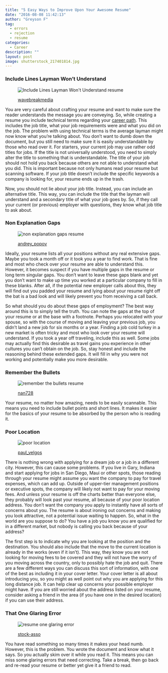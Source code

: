 ```yaml
---
title: "5 Easy Ways to Improve Upon Your Awesome Resume"
date: "2016-08-08 11:42:13"
author: "Greyson F"
tag:
  - errors
  - rejection
  - resume
categories:
  - Career
description: ""
layout: post
image: shutterstock_217401814.jpg
---
```


### Include Lines Layman Won’t Understand

<figure aria-describedby="caption-attachment-4073" class="wp-caption alignnone" id="attachment_4073" style="width: 700px">

![Include Lines Layman Won't Understand resume](/posts/shutterstock_299361773.jpg)<figcaption class="wp-caption-text" id="caption-attachment-4073">[wavebreakmedia](https://www.shutterstock.com/pic-299361773/stock-photo-confused-businessman-looking-at-laptop-computer-in-office.html)</figcaption></figure>

You are very careful about crafting your resume and want to make sure the reader understands the message you are conveying. So, while creating a resume you include technical terms regarding your [career path](https://money.usnews.com/money/blogs/outside-voices-careers/2012/08/13/10-reasons-your-resume-isnt-getting-you-interviews). This includes the job title, what your job requirements were and what you did on the job. The problem with using technical terms is the average layman might now know what you’re talking about. You don’t want to dumb down the document, but you still need to make sure it is easily understandable by those who read over it. For starters, your current job may use rather odd titles for jobs. If the title is not universally understood, you need to simply alter the title to something that is understandable. The title of your job should not hold you back because others are not able to understand what you did. This is important because not only humans read your resume but scanning software. If your job title doesn’t include the specific keywords a company is looking for, your resume ends up in the trash.

Now, you should not lie about your job title. Instead, you can include an alternative title. This way, you can include the title that the layman will understand and a secondary title of what your job goes by. So, if they call your current (or previous) employer with questions, they know what job title to ask about.

### Non Explanation Gaps

<figure aria-describedby="caption-attachment-4076" class="wp-caption alignnone" id="attachment_4076" style="width: 700px">

![non explanation gaps resume](/posts/shutterstock_217401814.jpg)<figcaption class="wp-caption-text" id="caption-attachment-4076">[andrey_popov](https://www.shutterstock.com/pic-217401814/stock-photo-cropped-image-of-businessman-analyzing-resume-at-desk-in-office.html)</figcaption></figure>

Ideally, your resume lists all your positions without any real extensive gaps. Maybe you took a month off or it took you a year to find work. That is fine and most who check over your resume are able to understand this. However, it becomes suspect if you have multiple gaps in the resume or long term singular gaps. You don’t want to leave these gaps blank and yet you don’t want to make up time you worked at a particular company to fill in these blanks. After all, if the potential new employer calls about this, they will find out you padded your resume and lying about your resume right off the bat is a bad look and will likely prevent you from receiving a call back.

So what should you do about these gaps of employment? The best way around this is to simply tell the truth. You can note the gaps at the top of your resume or at the base with a footnote. Perhaps you relocated with your spouse, so with the course of moving and leaving your previous job, you didn’t land a new job for six months or a year. Finding a job cold turkey in a new market is often tricky and most who look over your resume will understand. If you took a year off traveling, include this as well. Some jobs may actually find this desirable as travel gains you experience in other cultures you can’t obtain on the job. So, stay honest and include the reasoning behind these extended gaps. It will fill in why you were not working and potentially make you more desirable.

### Remember the Bullets

<figure aria-describedby="caption-attachment-4075" class="wp-caption alignnone" id="attachment_4075" style="width: 700px">

![remember the bullets resume](/posts/shutterstock_142881133.jpg)<figcaption class="wp-caption-text" id="caption-attachment-4075">[nan728](https://www.shutterstock.com/pic-142881133/stock-photo-job-interview-in-the-office-with-focus-on-resume-and-pen.html)</figcaption></figure>

Your resume, no matter how amazing, needs to be easily scannable. This means you need to include bullet points and short lines. It makes it easier for the basics of your resume to be absorbed by the person who is reading it.

### Poor Location

<figure aria-describedby="caption-attachment-4077" class="wp-caption alignnone" id="attachment_4077" style="width: 700px">

![poor location](/posts/shutterstock_295156754.jpg)<figcaption class="wp-caption-text" id="caption-attachment-4077">[paul_velgos](https://www.shutterstock.com/pic-295156754/stock-photo-resume-in-trash-picture-of-resume-crumpled-up-and-thrown-away-in-the-trash.html)</figcaption></figure>

There is nothing wrong with applying for a dream job or a job in a different city. However, this can cause some problems. If you live in Gary, Indiana and start applying for jobs in San Diego, Maui or other spots, those reading through your resume might assume you want the company to pay for travel expenses, which can add up. Outside of upper-tier management positions or executive spots, the company will likely not want to pay for your moving fees. And unless your resume is off the charts better than everyone else, they probably will look past your resume, all because of your poor location address. You don’t want the company you apply to instantly have all sorts of concerns about you. The resume is about ironing out concerns and making you look attractive, not a potential issue waiting to happen. So, what in the world are you suppose to do? You have a job you know you are qualified for in a different market, but nobody is calling you back because of your address?

The first step is to indicate why you are looking at the position and the destination. You should also include that the move to the current location is already in the works (even if it isn’t). This way, they know you are not looking for moving fees to be covered and they will not have the worry of you moving across the country, only to possibly hate the job and quit. There are a few different ways you can discuss this sort of information, with one of the best as including it in your cover letter. Your cover letter is all about introducing you, so you might as well point out why you are applying for this long distance job. It can help clear up concerns your possible employer might have. If you are still worried about the address listed on your resume, consider asking a friend in the area (if you have one in the desired location) if you can use their address.

### That One Glaring Error

<figure aria-describedby="caption-attachment-4078" class="wp-caption alignnone" id="attachment_4078" style="width: 700px">

![resume one glaring error](/posts/shutterstock_384985675.jpg)<figcaption class="wp-caption-text" id="caption-attachment-4078">[stock-asso](https://www.shutterstock.com/pic-384985675/stock-photo-young-woman-having-a-business-meeting-with-an-executive-in-his-office-he-is-pointing-on-a-contract-and-giving-explanations.html)</figcaption></figure>

You have read something so many times it makes your head numb. However, this is the problem. You wrote the document and know what it says. So you actually skim over it while you read it. This means you can miss some glaring errors that need correcting. Take a break, then go back and re-read your resume or better yet give it a friend to read.
